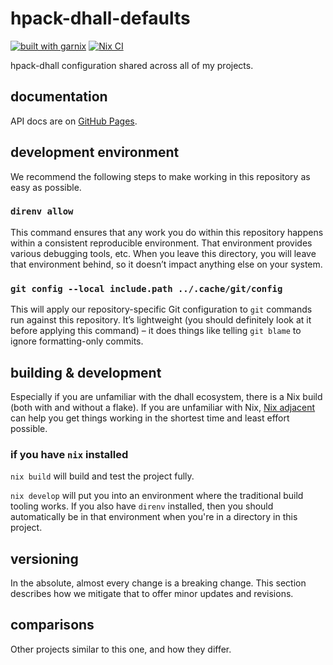 # hpack-dhall-defaults

[![built with garnix](https://img.shields.io/endpoint?url=https%3A%2F%2Fgarnix.io%2Fapi%2Fbadges%2Fsellout%2Fhpack-dhall-defaults)](https://garnix.io/repo/sellout/hpack-dhall-defaults)
[![Nix CI](https://nix-ci.com/badge/gh:sellout:hpack-dhall-defaults)](https://nix-ci.com/gh:sellout:hpack-dhall-defaults)

hpack-dhall configuration shared across all of my projects.

## documentation

API docs are on [GitHub Pages](https://sellout.github.io/hpack-dhall-defaults).

## development environment

We recommend the following steps to make working in this repository as easy as possible.

### `direnv allow`

This command ensures that any work you do within this repository happens within a consistent reproducible environment. That environment provides various debugging tools, etc. When you leave this directory, you will leave that environment behind, so it doesn’t impact anything else on your system.

### `git config --local include.path ../.cache/git/config`

This will apply our repository-specific Git configuration to `git` commands run against this repository. It’s lightweight (you should definitely look at it before applying this command) – it does things like telling `git blame` to ignore formatting-only commits.

## building & development

Especially if you are unfamiliar with the dhall ecosystem, there is a Nix build (both with and without a flake). If you are unfamiliar with Nix, [Nix adjacent](...) can help you get things working in the shortest time and least effort possible.

### if you have `nix` installed

`nix build` will build and test the project fully.

`nix develop` will put you into an environment where the traditional build tooling works. If you also have `direnv` installed, then you should automatically be in that environment when you're in a directory in this project.

## versioning

In the absolute, almost every change is a breaking change. This section describes how we mitigate that to offer minor updates and revisions.

## comparisons

Other projects similar to this one, and how they differ.
